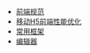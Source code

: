 * [前端规范](./MD_FILES/front_end_specification.md)
* [移动H5前端性能优化](./MD_FILES/h5_performance_optimization.md)
* [常用框架](./MD_FILES/common_framework.md.md)
* [编辑器](./MD_FILES/editor.md.md.md)
